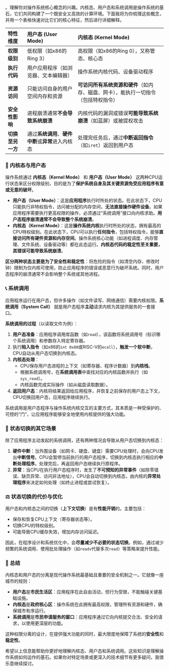 。理解你对操作系统核心概念的兴趣。内核态、用户态和系统调用是操作系统的基石，它们共同构建了一个既安全又高效的计算环境。下面我将为你梳理这些概念，并用一个表格快速对比它们的核心特征，然后进行详细解释。

| 特性维度         | 用户态 (User Mode)                                     | 内核态 (Kernel Mode)                                                                 |
| :--------------- | :------------------------------------------------------- | :------------------------------------------------------------------------------------- |
| **权限级别**     | 低权限（如x86的Ring 3）                      | 高权限（如x86的Ring 0），又称管态、核心态                          |
| **执行代码**     | 用户应用程序（如浏览器、文本编辑器）                 | 操作系统内核代码、设备驱动程序                                          |
| **资源访问**     | 只能访问自身的用户空间内存和资源             | **可访问所有系统资源和硬件**（如内存、磁盘、网卡），能执行一切指令（包括特权指令） |
| **安全性影响**   | 进程崩溃通常**不会导致系统崩溃**                   | 内核代码的漏洞或错误**可能导致系统崩溃**（如蓝屏）或被提权攻击                         |
| **切换至另一方** | 通过**系统调用**、**硬件中断**或**异常**进入内核态 | 处理完任务后，通过**中断返回指令**（如`iret`）返回到用户态                      |

### 🧠 内核态与用户态

操作系统通过 **内核态（Kernel Mode）** 和 **用户态（User Mode）** 这两种CPU运行状态来区分权限级别，目的是为了**保护系统自身及其关键资源免受应用程序有意或无意的破坏**。

*   **用户态（User Mode）**：这是**应用程序**执行时所处的状态。在此状态下，CPU只能执行非特权指令，访问被分配的内存空间，**无法直接操作硬件设备**。如果应用程序需要执行更高权限的操作，必须通过“系统调用”接口向内核求助。**用户态程序崩溃通常不会导致整个系统崩溃**。
*   **内核态（Kernel Mode）**：这是**操作系统内核**执行时所处的状态，拥有最高的CPU特权级别。在此状态下，CPU可以执行**任何指令**，包括特权指令，能够**直接访问所有硬件资源和内存空间**。操作系统核心功能（如进程调度、内存管理、文件系统、设备驱动等）都在此态运行。**内核态代码的稳定性至关重要，其错误可能导致系统崩溃**。

**区分两种状态主要是为了安全性和稳定性**：将危险的指令（如清空内存、修改时钟）限制为仅内核可使用，防止应用程序的错误或恶意行为破坏系统。同时，用户态程序的崩溃通常不会影响整个系统或其他进程。

### 📞 系统调用

应用程序运行在用户态，但许多操作（如文件读写、网络通信）需要内核权限。**系统调用（System Call）** 就是用户态程序**主动**请求内核为其提供服务的一套接口。

**系统调用的过程**（以读取文件为例）：
1.  **用户态准备**：应用程序调用库函数（如`read`），该函数将系统调用号（标识哪个系统调用）和参数存入特定寄存器。
2.  执行**陷入指令**（如x86的`int 0x80`或RISC-V的`ecall`），**触发一个软中断**，CPU自动从用户态切换到内核态。
3.  **内核态处理**：
    *   CPU保存用户态进程的上下文（如寄存器、程序计数器）到**内核栈**。
    *   根据系统调用号，在**系统调用表**中查找对应的内核函数并执行（如`sys_read`）。
    *   内核函数完成实际操作（如从磁盘读取数据）。
4.  **返回用户态**：内核将结果返回给应用程序，并恢复之前保存的用户态上下文，CPU切换回用户态，应用程序继续执行。

系统调用是用户态程序与操作系统内核交互的主要方式，其本质是一种受保护的、可控的“门”，让应用程序能够安全地使用内核提供的强大功能。

### 🔀 状态切换的其它场景

除了应用程序主动发起的系统调用，还有两种情况会导致从用户态切换到内核态：

1.  **硬件中断**：当外围设备（如网卡、硬盘、键盘）需要CPU处理时，会向CPU发出**中断信号**。CPU会暂停当前执行的用户态程序，切换到内核态执行相应的**中断处理程序**。处理完后，再返回用户态继续执行原程序。
2.  **异常**：当CPU在执行用户态程序时，发生了**不可预知的异常事件**（如除零错误、缺页异常、访问非法地址），CPU会自动切换到内核态，由内核的**异常处理程序**来决定如何处理（如终止进程或尝试恢复）。

### ⚖️ 状态切换的代价与优化

用户态和内核态之间的切换（**上下文切换**）是有**性能开销**的。主要包括：
*   保存和恢复CPU上下文（寄存器状态等）。
*   切换CPU的特权级别。
*   可能导致CPU缓存失效，增加内存访问延迟。

因此，在程序设计和系统优化中，会**尽量减少不必要的状态切换**。例如，通过减少频繁的系统调用、使用批处理操作（如`readv`代替多次`read`）等策略来提升性能。

### 💎 总结

内核态和用户态的分离是现代操作系统最基础且重要的安全机制之一。它就像一座城市的规则：
*   **用户态**是**市民生活区**：应用程序在此自由活动，但行为受限，不能触碰关键基础设施。
*   **内核态**是**政府核心区**：操作系统在此拥有最高权限，管理所有资源和硬件，确保城市有序运行。
*   **系统调用**是**市民申请服务的窗口**：应用程序通过它向内核提交合法、安全的请求，以使用更深层的功能。

这种权限分离的设计，在提供强大功能的同时，最大限度地保障了系统的**安全性**和**稳定性**。

希望以上信息能帮助你更好地理解内核态、用户态和系统调用。这些知识是理解操作系统如何运作的基石。如果你对特定场景或更深入的技术细节有更多疑问，我很乐意继续探讨。
